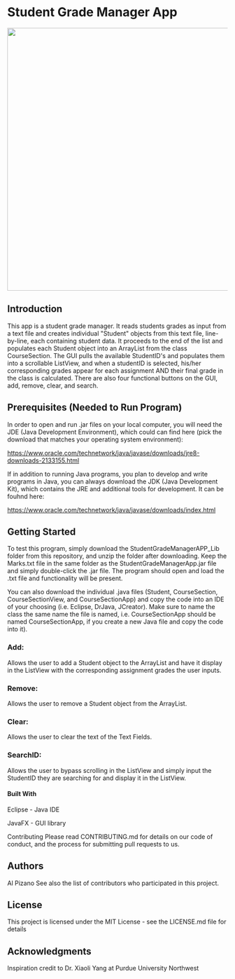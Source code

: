 # Student Grade Manager App

<p align="center">
<img src="https://github.com/alpizano/Student-Grade-Manager-GUI-ECE251/blob/master/sgm.1.gif" width="600">
</p>



## Introduction
This app is a student grade manager. It reads students grades as input from a text file and creates individual "Student" objects from this text file, line-by-line, each containing student data. It proceeds to the end of the list and populates each Student object into an ArrayList from the class CourseSection. The GUI pulls the available StudentID's and populates them into a scrollable ListView, and when a studentID is selected, his/her corresponding grades appear for each assignment AND their final grade in the class is calculated. There are also four functional buttons on the GUI, add, remove, clear, and search.

## Prerequisites (Needed to Run Program)
In order to open and run .jar files on your local computer, you will need the JDE (Java Development Environment), which could can find here (pick the download that matches your operating system environment):

https://www.oracle.com/technetwork/java/javase/downloads/jre8-downloads-2133155.html

If in addition to running Java programs, you plan to develop and write programs in Java, you can always download the JDK (Java Development Kit), which contains the JRE and additional tools for development. It can be fouhnd here:

https://www.oracle.com/technetwork/java/javase/downloads/index.html


## Getting Started
To test this program, simply download the StudentGradeManagerAPP_Lib folder from this repository, and unzip the folder after downloading. Keep the Marks.txt file in the same folder as the StudentGradeManagerApp.jar file and simply double-click the .jar file. The program should open and load the .txt file and functionality will be present.

You can also download the individual .java files (Student, CourseSection, CourseSectionView, and CourseSectionApp) and copy the code into an IDE of your choosing (i.e. Eclipse, DrJava, JCreator). Make sure to name the class the same name the file is named, i.e. CourseSectionApp should be named CourseSectionApp, if you create a new Java file and copy the code into it).

### Add:
Allows the user to add a Student object to the ArrayList and have it display in the ListView with the corresponding assignment grades the user inputs.

### Remove:
Allows the user to remove a Student object from the ArrayList.

### Clear:
Allows the user to clear the text of the Text Fields.

### SearchID:
Allows the user to bypass scrolling in the ListView and simply input the StudentID they are searching for and display it in the ListView.

#### Built With
Eclipse - Java IDE

JavaFX - GUI library 

Contributing
Please read CONTRIBUTING.md for details on our code of conduct, and the process for submitting pull requests to us.

## Authors
Al Pizano
See also the list of contributors who participated in this project.

## License
This project is licensed under the MIT License - see the LICENSE.md file for details

## Acknowledgments
Inspiration credit to Dr. Xiaoli Yang at Purdue University Northwest
